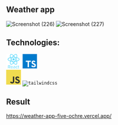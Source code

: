 ## Weather app


![Screenshot (226)](https://github.com/tatianapriskoka/Weather-app/assets/114044978/29e00359-7a9a-45c1-a8a8-cde600f90be1)
![Screenshot (227)](https://github.com/tatianapriskoka/Weather-app/assets/114044978/147212f3-460d-41c4-aa14-97a83eed5a46)


## Technologies:
<code><img src="https://github.com/devicons/devicon/blob/master/icons/react/react-original-wordmark.svg" title="React" alt="React" width="40" height="40"/></code>
 <code><img src="https://github.com/devicons/devicon/blob/master/icons/typescript/typescript-original.svg" title="TypeScript" alt="TypeScript" width="40" height="40"/> </code>
<code><img height="40" src="https://raw.githubusercontent.com/github/explore/80688e429a7d4ef2fca1e82350fe8e3517d3494d/topics/javascript/javascript.png"></code>
<code><img src= 'https://raw.githubusercontent.com/tailwindlabs/tailwindcss/HEAD/.github/logo-light.svg' alt="tailwindcss" width="120" height="40"></code>

## Result
https://weather-app-five-ochre.vercel.app/
